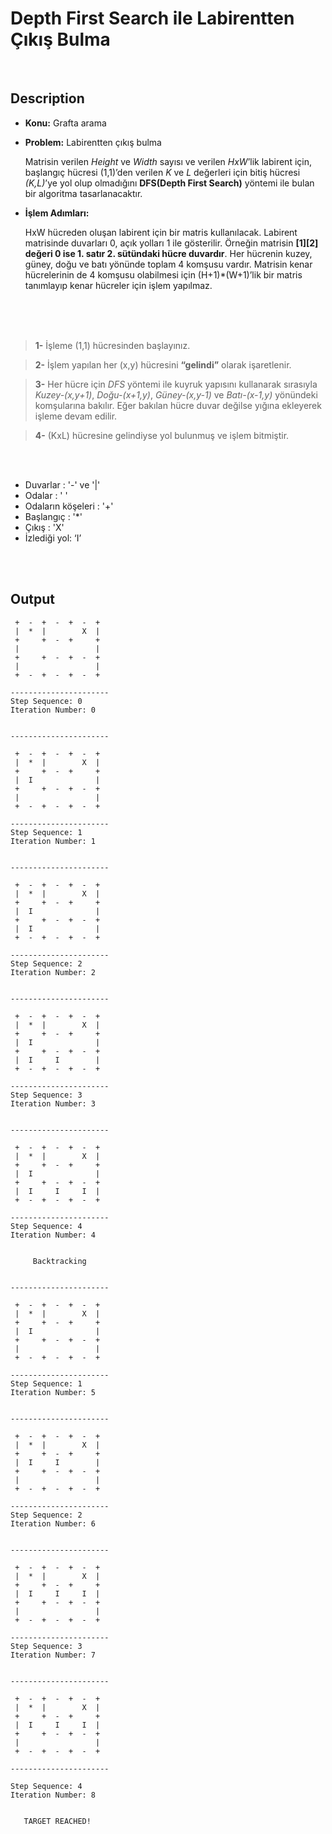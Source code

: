 
Depth First Search ile Labirentten Çıkış Bulma
===================

<br/>

Description
-------------

- **Konu:** Grafta arama 
- **Problem:** Labirentten çıkış bulma

  Matrisin verilen *Height* ve *Width* sayısı ve verilen *HxW*’lik labirent için, başlangıç hücresi (1,1)’den verilen *K* ve *L* değerleri için bitiş hücresi *(K,L)*’ye yol olup olmadığını **DFS(Depth First Search)** yöntemi ile bulan bir algoritma tasarlanacaktır.

- **İşlem Adımları:**

  HxW hücreden oluşan labirent için bir matris kullanılacak. Labirent matrisinde duvarları 0, açık yolları 1 ile gösterilir. Örneğin matrisin **[1][2] değeri 0 ise 1. satır 2. sütündaki hücre duvardır**. Her hücrenin kuzey, güney, doğu ve batı yönünde toplam 4 komşusu vardır. Matrisin kenar hücrelerinin de 4 komşusu olabilmesi için (H+1)*(W+1)’lik bir matris tanımlayıp kenar hücreler için işlem yapılmaz.
<br/>


<br/>
<br/>

>    **1-** İşleme (1,1) hücresinden başlayınız.

>   **2-** İşlem yapılan her (x,y) hücresini **“gelindi”** olarak işaretlenir.

>   **3-** Her hücre için *DFS* yöntemi ile kuyruk yapısını kullanarak sırasıyla *Kuzey-(x,y+1)*, *Doğu-(x+1,y)*, *Güney-(x,y-1)* ve *Batı-(x-1,y)* yönündeki komşularına bakılır. Eğer bakılan hücre duvar değilse yığına ekleyerek işleme devam edilir.

>   **4-** (KxL) hücresine gelindiyse yol bulunmuş ve işlem bitmiştir.

<br/>

<br/>


- Duvarlar : '-' ve '|' 
- Odalar : ' ' 
- Odaların köşeleri : '+'
- Başlangıç : '*' 
- Çıkış : 'X' 
- İzlediği yol: ‘I’

<br/>
<br/>

Output
-------------


    
     +  -  +  -  +  -  + 
     |  *  |        X  | 
     +     +  -  +     + 
     |                 | 
     +     +  -  +  -  + 
     |                 | 
     +  -  +  -  +  -  + 
    
    ----------------------
    Step Sequence: 0
    Iteration Number: 0
    
    
    ----------------------
    
     +  -  +  -  +  -  + 
     |  *  |        X  | 
     +     +  -  +     + 
     |  I              | 
     +     +  -  +  -  + 
     |                 | 
     +  -  +  -  +  -  + 
    
    ----------------------
    Step Sequence: 1
    Iteration Number: 1
    
    
    ----------------------
    
     +  -  +  -  +  -  + 
     |  *  |        X  | 
     +     +  -  +     + 
     |  I              | 
     +     +  -  +  -  + 
     |  I              | 
     +  -  +  -  +  -  + 
    
    ----------------------
    Step Sequence: 2
    Iteration Number: 2
    
    
    ----------------------
    
     +  -  +  -  +  -  + 
     |  *  |        X  | 
     +     +  -  +     + 
     |  I              | 
     +     +  -  +  -  + 
     |  I     I        | 
     +  -  +  -  +  -  + 
    
    ----------------------
    Step Sequence: 3
    Iteration Number: 3
    
    
    ----------------------
    
     +  -  +  -  +  -  + 
     |  *  |        X  | 
     +     +  -  +     + 
     |  I              | 
     +     +  -  +  -  + 
     |  I     I     I  | 
     +  -  +  -  +  -  + 
    
    ----------------------
    Step Sequence: 4
    Iteration Number: 4
    
    
         Backtracking    
    
    
    ----------------------
    
     +  -  +  -  +  -  + 
     |  *  |        X  | 
     +     +  -  +     + 
     |  I              | 
     +     +  -  +  -  + 
     |                 | 
     +  -  +  -  +  -  + 
    
    ----------------------
    Step Sequence: 1
    Iteration Number: 5
    
    
    ----------------------
    
     +  -  +  -  +  -  + 
     |  *  |        X  | 
     +     +  -  +     + 
     |  I     I        | 
     +     +  -  +  -  + 
     |                 | 
     +  -  +  -  +  -  + 
    
    ----------------------
    Step Sequence: 2
    Iteration Number: 6
    
    
    ----------------------
    
     +  -  +  -  +  -  + 
     |  *  |        X  | 
     +     +  -  +     + 
     |  I     I     I  | 
     +     +  -  +  -  + 
     |                 | 
     +  -  +  -  +  -  + 
    
    ----------------------
    Step Sequence: 3
    Iteration Number: 7
    
    
    ----------------------
    
     +  -  +  -  +  -  + 
     |  *  |        X  | 
     +     +  -  +     + 
     |  I     I     I  | 
     +     +  -  +  -  + 
     |                 | 
     +  -  +  -  +  -  + 
    
    ----------------------
    
    Step Sequence: 4
    Iteration Number: 8
    
                         
       TARGET REACHED!   
                         
